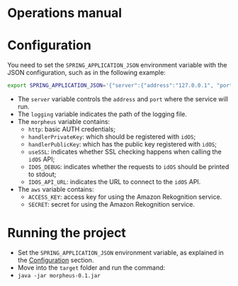 Operations manual
=================

# Configuration

You need to set the `SPRING_APPLICATION_JSON` environment variable with the JSON configuration, such as in the following example:

```bash
export SPRING_APPLICATION_JSON='{"server":{"address":"127.0.0.1", "port": 8080}, "logging":{"file":"morpheus-spring.log"}, "morpheus":{"http":{"user":"cassio", "password":"god"}, "handlerPrivateKey": "XXXX", "handlerPublicKey": "XXXX", "useSSL": true, "IDOS_DEBUG": 1, "IDOS_API_URL": "https://api.idos.io/1.0"}, "aws": {"ACCESS_KEY": "XXXX", "SECRET": "XXXX"}}'
```

* The `server` variable controls the `address` and `port` where the service will run.
* The `logging` variable indicates the path of the logging file.
* The `morpheus` variable contains:
    * `http`: basic AUTH credentials;
    * `handlerPrivateKey`: which should be registered with `idOS`;
    * `handlerPublicKey`: which has the public key registered with `idOS`;
    * `useSSL`: indicates whether SSL checking happens when calling the `idOS` API;
    * `IDOS_DEBUG`: indicates whether the requests to `idOS` should be printed to stdout;
    * `IDOS_API_URL`: indicates the URL to connect to the `idOS` API.
* The `aws` variable contains:
    * `ACCESS_KEY`: access key for using the Amazon Rekognition service.
    * `SECRET`: secret for using the Amazon Rekognition service.

# Running the project

* Set the `SPRING_APPLICATION_JSON` environment variable, as explained in the [Configuration](#configuration) section.
* Move into the `target` folder and run the command:
* `java -jar morpheus-0.1.jar`
